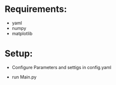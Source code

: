 # Requirements:
- yaml
- numpy
- matplotlib

# Setup:
- Configure Parameters and settigs in config.yaml

- run Main.py
